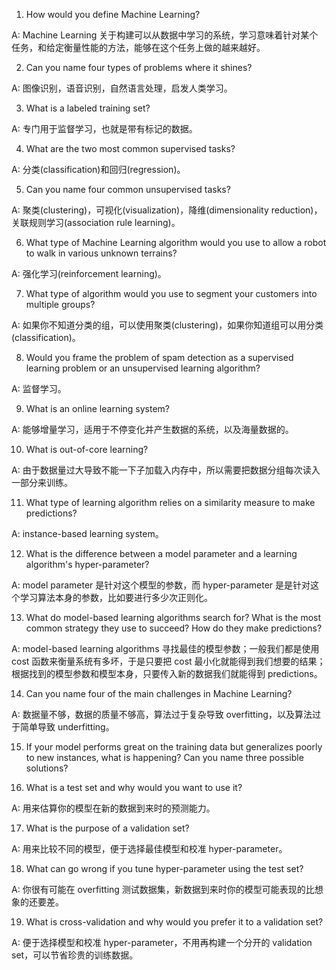 1. How would you define Machine Learning?

A: Machine Learning 关于构建可以从数据中学习的系统，学习意味着针对某个任务，和给定衡量性能的方法，能够在这个任务上做的越来越好。

2. Can you name four types of problems where it shines?

A: 图像识别，语音识别，自然语言处理，启发人类学习。

3. What is a labeled training set?

A: 专门用于监督学习，也就是带有标记的数据。

4. What are the two most common supervised tasks?

A: 分类(classification)和回归(regression)。

5. Can you name four common unsupervised tasks?

A: 聚类(clustering)，可视化(visualization)，降维(dimensionality reduction)，关联规则学习(association rule learning)。

6. What type of Machine Learning algorithm would you use to allow a robot to walk in various unknown terrains?

A: 强化学习(reinforcement learning)。

7. What type of algorithm would you use to segment your customers into multiple groups?

A: 如果你不知道分类的组，可以使用聚类(clustering)，如果你知道组可以用分类(classification)。

8. Would you frame the problem of spam detection as a supervised learning problem or an unsupervised learning algorithm?

A: 监督学习。

9. What is an online learning system?

A: 能够增量学习，适用于不停变化并产生数据的系统，以及海量数据的。

10. What is out-of-core learning?

A: 由于数据量过大导致不能一下子加载入内存中，所以需要把数据分组每次读入一部分来训练。

11. What type of learning algorithm relies on a similarity measure to make predictions?

A: instance-based learning system。

12. What is the difference between a model parameter and a learning algorithm's hyper-parameter?

A: model parameter 是针对这个模型的参数，而 hyper-parameter 是是针对这个学习算法本身的参数，比如要进行多少次正则化。

13. What do model-based learning algorithms search for? What is the most common strategy they use to succeed? How do they make predictions?

A: model-based learning algorithms 寻找最佳的模型参数；一般我们都是使用 cost 函数来衡量系统有多坏，于是只要把 cost 最小化就能得到我们想要的结果；根据找到的模型参数和模型本身，只要传入新的数据我们就能得到 predictions。

14. Can you name four of the main challenges in Machine Learning?

A: 数据量不够，数据的质量不够高，算法过于复杂导致 overfitting，以及算法过于简单导致 underfitting。

15. If your model performs great on the training data but generalizes poorly to new instances, what is happening? Can you name three possible solutions?

16. What is a test set and why would you want to use it?

A: 用来估算你的模型在新的数据到来时的预测能力。

17. What is the purpose of a validation set?

A: 用来比较不同的模型，便于选择最佳模型和校准 hyper-parameter。

18. What can go wrong if you tune hyper-parameter using the test set?

A: 你很有可能在 overfitting 测试数据集，新数据到来时你的模型可能表现的比想象的还要差。

19. What is cross-validation and why would you prefer it to a validation set?

A: 便于选择模型和校准 hyper-parameter，不用再构建一个分开的 validation set，可以节省珍贵的训练数据。
